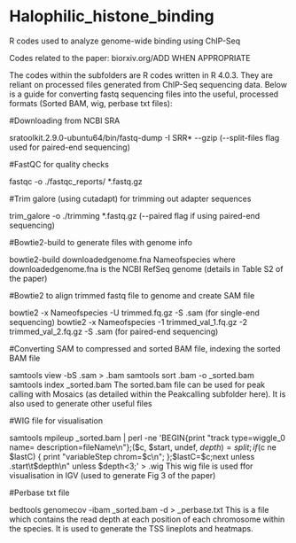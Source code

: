 # Halophilic_histone_binding
R codes used to analyze genome-wide binding using ChIP-Seq

Codes related to the paper: biorxiv.org/ADD WHEN APPROPRIATE

The codes within the subfolders are R codes written in R 4.0.3. They are reliant on processed files generated from ChIP-Seq sequencing data. Below is a guide for converting fastq sequencing files into the useful, processed formats (Sorted BAM, wig, perbase txt files):

#Downloading from NCBI SRA

sratoolkit.2.9.0-ubuntu64/bin/fastq-dump -I  SRR* --gzip
(--split-files flag used for paired-end sequencing)


#FastQC for quality checks

fastqc -o ./fastqc_reports/ *.fastq.gz


#Trim galore (using cutadapt) for trimming out adapter sequences

trim_galore -o ./trimming *.fastq.gz
(--paired flag if using paired-end sequencing)


#Bowtie2-build to generate files with genome info

bowtie2-build downloadedgenome.fna Nameofspecies
where downloadedgenome.fna is the NCBI RefSeq genome (details in Table S2 of the paper)


#Bowtie2 to align trimmed fastq file to genome and create SAM file

bowtie2 -x Nameofspecies -U trimmed.fq.gz -S .sam
(for single-end sequencing)
bowtie2 -x Nameofspecies -1 trimmed_val_1.fq.gz -2 trimmed_val_2.fq.gz -S .sam
(for paired-end sequencing)

#Converting SAM to compressed and sorted BAM file, indexing the sorted BAM file

samtools view -bS .sam > .bam
samtools sort .bam -o _sorted.bam
samtools index _sorted.bam
The sorted.bam file can be used for peak calling with Mosaics (as detailed within the Peakcalling subfolder here). It is also used to generate other useful files


#WIG file for visualisation

samtools mpileup _sorted.bam | perl -ne 'BEGIN{print "track type=wiggle_0 name= description=fileName\n"};($c, $start, undef, $depth) = split; if ($c ne $lastC) { print "variableStep chrom=$c\n"; };$lastC=$c;next unless $. % 10 ==0;print "$start\t$depth\n" unless $depth<3;'  > .wig
This wig file is used ffor visualisation in IGV (used to generate Fig 3 of the paper)


#Perbase txt file

bedtools genomecov -ibam _sorted.bam -d > _perbase.txt
This is a file which contains the read depth at each position of each chromosome within the species.
It is used to generate the TSS lineplots and heatmaps.
